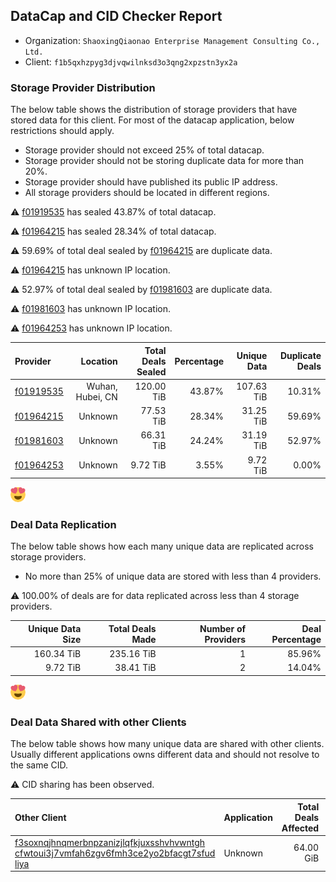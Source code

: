 ## DataCap and CID Checker Report
 - Organization: `ShaoxingQiaonao Enterprise Management Consulting Co., Ltd.`
 - Client: `f1b5qxhzpyg3djvqwilnksd3o3qng2xpzstn3yx2a`
### Storage Provider Distribution
The below table shows the distribution of storage providers that have stored data for this client.
For most of the datacap application, below restrictions should apply.
 - Storage provider should not exceed 25% of total datacap.
 - Storage provider should not be storing duplicate data for more than 20%.
 - Storage provider should have published its public IP address.
 - All storage providers should be located in different regions.

⚠️ [f01919535](https://filfox.info/en/address/f01919535) has sealed 43.87% of total datacap.

⚠️ [f01964215](https://filfox.info/en/address/f01964215) has sealed 28.34% of total datacap.

⚠️ 59.69% of total deal sealed by [f01964215](https://filfox.info/en/address/f01964215) are duplicate data.

⚠️ [f01964215](https://filfox.info/en/address/f01964215) has unknown IP location.

⚠️ 52.97% of total deal sealed by [f01981603](https://filfox.info/en/address/f01981603) are duplicate data.

⚠️ [f01981603](https://filfox.info/en/address/f01981603) has unknown IP location.

⚠️ [f01964253](https://filfox.info/en/address/f01964253) has unknown IP location.

| Provider                                              |         Location | Total Deals Sealed | Percentage | Unique Data | Duplicate Deals |
| :---------------------------------------------------- | ---------------: | -----------------: | ---------: | ----------: | --------------: |
| [f01919535](https://filfox.info/en/address/f01919535) | Wuhan, Hubei, CN |         120.00 TiB |     43.87% |  107.63 TiB |          10.31% |
| [f01964215](https://filfox.info/en/address/f01964215) |          Unknown |          77.53 TiB |     28.34% |   31.25 TiB |          59.69% |
| [f01981603](https://filfox.info/en/address/f01981603) |          Unknown |          66.31 TiB |     24.24% |   31.19 TiB |          52.97% |
| [f01964253](https://filfox.info/en/address/f01964253) |          Unknown |           9.72 TiB |      3.55% |    9.72 TiB |           0.00% |

![Provider Distribution](https://raw.githubusercontent.com/data-preservation-programs/filplus-checker-assets/main/filecoin-project/filecoin-plus-large-datasets/issues/975/1670839536332.png)
### Deal Data Replication
The below table shows how each many unique data are replicated across storage providers.
- No more than 25% of unique data are stored with less than 4 providers.

⚠️ 100.00% of deals are for data replicated across less than 4 storage providers.

| Unique Data Size | Total Deals Made | Number of Providers | Deal Percentage |
| ---------------: | ---------------: | ------------------: | --------------: |
|       160.34 TiB |       235.16 TiB |                   1 |          85.96% |
|         9.72 TiB |        38.41 TiB |                   2 |          14.04% |

![Replication Distribution](https://raw.githubusercontent.com/data-preservation-programs/filplus-checker-assets/main/filecoin-project/filecoin-plus-large-datasets/issues/975/1670839536869.png)
### Deal Data Shared with other Clients
The below table shows how many unique data are shared with other clients.
Usually different applications owns different data and should not resolve to the same CID.

⚠️ CID sharing has been observed.

| Other Client                                                                                                                                                                                                              | Application | Total Deals Affected | Unique CIDs | Verifier |
| :------------------------------------------------------------------------------------------------------------------------------------------------------------------------------------------------------------------------ | :---------- | -------------------: | ----------: | -------: |
| [f3soxnqjhnqmerbnpzanizjlqfkjuxsshvhvwntgh<br/>cfwtoui3j7vmfah6zgv6fmh3ce2yo2bfacgt7sfud<br/>liya](https://filfox.info/en/address/f3soxnqjhnqmerbnpzanizjlqfkjuxsshvhvwntghcfwtoui3j7vmfah6zgv6fmh3ce2yo2bfacgt7sfudliya) | Unknown     |            64.00 GiB |           1 |  Unknown |
